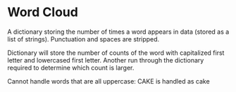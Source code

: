 # Word Cloud
A dictionary storing the number of times a word appears in data (stored as a list of strings). Punctuation and spaces are stripped.

Dictionary will store the number of counts of the word with capitalized first letter and lowercased first letter. Another run through the dictionary required to determine which count is larger.

Cannot handle words that are all uppercase: CAKE is handled as cake
